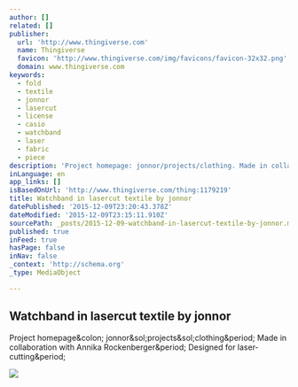 ```yaml
---
author: []
related: []
publisher:
  url: 'http://www.thingiverse.com'
  name: Thingiverse
  favicon: 'http://www.thingiverse.com/img/favicons/favicon-32x32.png'
  domain: www.thingiverse.com
keywords:
  - fold
  - textile
  - jonnor
  - lasercut
  - license
  - casio
  - watchband
  - laser
  - fabric
  - piece
description: 'Project homepage: jonnor/projects/clothing. Made in collaboration with Annika Rockenberger. Designed for laser-cutting.'
inLanguage: en
app_links: []
isBasedOnUrl: 'http://www.thingiverse.com/thing:1179219'
title: Watchband in lasercut textile by jonnor
datePublished: '2015-12-09T23:20:43.378Z'
dateModified: '2015-12-09T23:15:11.910Z'
sourcePath: _posts/2015-12-09-watchband-in-lasercut-textile-by-jonnor.md
published: true
inFeed: true
hasPage: false
inNav: false
_context: 'http://schema.org'
_type: MediaObject

---
```

<article style=""><h1>Watchband in lasercut textile by jonnor</h1><p>Project homepage&amp;colon; jonnor&amp;sol;projects&amp;sol;clothing&amp;period; Made in collaboration with Annika Rockenberger&amp;period; Designed for laser-cutting&amp;period;</p><img src="https://thingiverse-production-new.s3.amazonaws.com/renders/73/f6/a0/b6/f4/watchband-textile-use_preview_featured.jpg" /></article>
